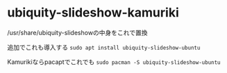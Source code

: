 # ubiquity-slideshow-kamuriki

/usr/share/ubiquity-slideshowの中身をこれで置換

追加でこれも導入する
```sudo apt install ubiquity-slideshow-ubuntu```

Kamurikiならpacaptでこれでも
```sudo pacman -S ubiquity-slideshow-ubuntu```
